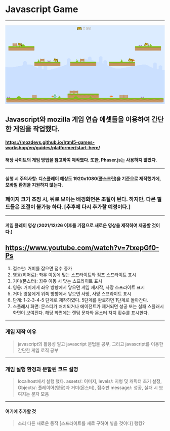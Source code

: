 # Javascript Game
----------------------------------
![playScreenshot](./images/playScreenshot.png)
## Javascript와 mozilla 게임 연습 에셋들을 이용하여 간단한 게임을 작업했다.
#### https://mozdevs.github.io/html5-games-workshop/en/guides/platformer/start-here/ 
#### 해당 사이트의 게임 방법을 참고하여 제작했다. 또한, Phaser.js는 사용하지 않았다.
----------------------------------
#### 실행 시 주의사항: 디스플레이 해상도 1920x1080(풀스크린)을 기준으로 제작했기에, 모바일 환경을 지원하지 않는다.
### 페이지 크기 조정 시, 뒤로 보이는 배경화면은 조절이 된다. 하지만, 다른 필드들은 조절이 불가능 하다. [추후에 다시 추가할 예정이다.]
----------------------------------
#### 게임 플레이 영상 (2021/12/26 이후를 기점으로 새로운 영상을 제작하여 제공할 것이다.)
https://www.youtube.com/watch?v=7txepGf0-Ps
----------------------------------
1. 점수판: 거미를 잡으면 점수 증가
2. 영웅(히어로): 좌우 이동에 맞는 스프라이트와 점프 스프라이트 표시
3. 거미(몬스터): 좌우 이동 시 맞는 스프라이트 표시
4. 영웅: 거미에게 좌우 방향에서 닿으면 게임 재시작, 사망 스프라이트 표시
5. 거미: 영웅에게 위쪽 방향에서 닿으면 사망, 사망 스프라이트 표시
6. 단계: 1-2-3-4-5 단계로 제작하였다. 5단계를 완료하면 1단계로 돌아간다.
7. 스플래시 화면: 몬스터가 처치되거나 에이전트가 제거되면 성공 또는 실패 스플래시 화면이 보여진다. 해당 화면에는 랜덤 문자와 몬스터 처치 횟수를 표시한다.
----------------------------------
### 게임 제작 이유
> javascript의 활용성 알고 javascript 문법을 공부, 그리고 javascript를 이용한 간단한 게임 로직 공부
----------------------------------
### 게임 실행 환경과 분할된 코드 설명
> localhost에서 실행 했다.
> assets/: 이미지, 
> levels/: 지형 및 캐릭터 초기 설정, 
> Objects/: 플레이어(영웅)과 거미(몬스터), 점수판
> message/: 성공, 실패 시 보여지는 문자 모음
----------------------------------
#### 여기에 추가할 것
> 소리
> 다른 새로운 동작 [스프라이트를 새로 구하여 넣을 것이다]
> 랭킹?
